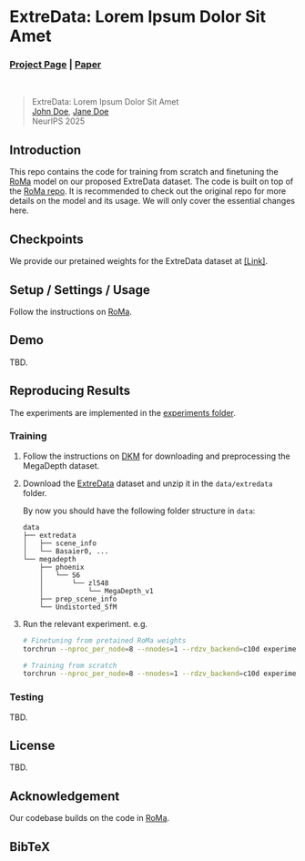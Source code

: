 # ExtreData: Lorem Ipsum Dolor Sit Amet
### [Project Page]() | [Paper]()

<br />

> ExtreData: Lorem Ipsum Dolor Sit Amet  
> [John Doe](), [Jane Doe]()  
> NeurIPS 2025

## Introduction

This repo contains the code for training from scratch and finetuning the [RoMa](https://arxiv.org/abs/2305.15404) model on our proposed ExtreData dataset. The code is built on top of the [RoMa repo](https://github.com/Parskatt/RoMa). It is recommended to check out the original repo for more details on the model and its usage. We will only cover the essential changes here.

## Checkpoints

We provide our pretained weights for the ExtreData dataset at [[Link]]().

## Setup / Settings / Usage

Follow the instructions on [RoMa](https://github.com/Parskatt/RoMa).

## Demo

TBD.

## Reproducing Results

The experiments are implemented in the [experiments folder](experiments).

### Training

1. Follow the instructions on [DKM](https://github.com/Parskatt/DKM/blob/main/docs/training.md#megadepth) for downloading and preprocessing the MegaDepth dataset.
2. Download the [ExtreData]() dataset and unzip it in the `data/extredata` folder.

   By now you should have the following folder structure in `data`:
    ```
    data
    ├── extredata
    │   ├── scene_info
    │   └── Basaier0, ...
    └── megadepth
        ├── phoenix
        │   └── S6
        │       └── zl548
        │           └── MegaDepth_v1
        ├── prep_scene_info
        └── Undistorted_SfM
    ```
3. Run the relevant experiment. e.g.
    ```bash
    # Finetuning from pretained RoMa weights
    torchrun --nproc_per_node=8 --nnodes=1 --rdzv_backend=c10d experiments/train_roma.py --gpu_batch_size 3 --use_pretained_roma

    # Training from scratch
    torchrun --nproc_per_node=8 --nnodes=1 --rdzv_backend=c10d experiments/train_roma.py --gpu_batch_size 3
    ```

### Testing

TBD.

## License

TBD.

## Acknowledgement

Our codebase builds on the code in [RoMa](https://github.com/Parskatt/RoMa).

## BibTeX

```bibtex
```
